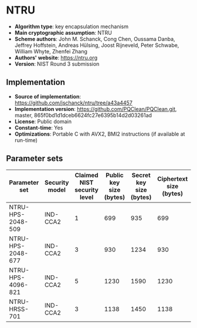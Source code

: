 # NTRU

- **Algorithm type**: key encapsulation mechanism
- **Main cryptographic assumption**: NTRU
- **Scheme authors**: John M. Schanck, Cong Chen, Oussama Danba, Jeffrey Hoffstein, Andreas Hülsing, Joost Rijneveld, Peter Schwabe, William Whyte, Zhenfei Zhang
- **Authors' website**: https://ntru.org
- **Version**: NIST Round 3 submission

## Implementation

- **Source of implementation**: https://github.com/jschanck/ntru/tree/a43a4457
- **Implementation version**: https://github.com/PQClean/PQClean.git, master, 865f0bd1d1dceb6624fc27e6395b14d2d03261ad
- **License**: Public domain
- **Constant-time**: Yes
- **Optimizations**: Portable C with AVX2, BMI2 instructions (if available at run-time)

## Parameter sets

| Parameter set     | Security model | Claimed NIST security level | Public key size (bytes) | Secret key size (bytes) | Ciphertext size (bytes) | Shared secret size (bytes) |
| ----------------- | -------------- | --------------------------- | ----------------------- | ----------------------- | ----------------------- | -------------------------- |
| NTRU-HPS-2048-509 | IND-CCA2       | 1                           | 699                     | 935                     | 699                     | 32                         |
| NTRU-HPS-2048-677 | IND-CCA2       | 3                           | 930                     | 1234                    | 930                     | 32                         |
| NTRU-HPS-4096-821 | IND-CCA2       | 5                           | 1230                    | 1590                    | 1230                    | 32                         |
| NTRU-HRSS-701     | IND-CCA2       | 3                           | 1138                    | 1450                    | 1138                    | 32                         |
